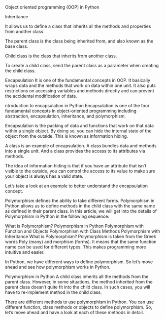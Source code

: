 Object oriented programming (OOP) in Python

Inheritance

It allows us to define a class that inherits all the methods and properties from another class

The parent class is the class being inherited from, and also known as the base class.

Child class is the class that inherits from another class.

To create a child class, send the parent class as a parameter when creating the child class.


Encapsulation
It is one of the fundamental concepts in OOP. It basically wraps data and the methods that work  on data within one unit. It also puts restrictions on accessing variables and methods directly and can prevent the accidental modification of data.



ntroduction to encapsulation in Python
Encapsulation is one of the four fundamental concepts in object-oriented programming including abstraction, encapsulation, inheritance, and polymorphism.

Encapsulation is the packing of data and functions that work on that data within a single object. By doing so, you can hide the internal state of the object from the outside. This is known as information hiding.

A class is an example of encapsulation. A class bundles data and methods into a single unit. And a class provides the access to its attributes via methods.

The idea of information hiding is that if you have an attribute that isn’t visible to the outside, you can control the access to its value to make sure your object is always has a valid state.

Let’s take a look at an example to better understand the encapsulation concept.


Polymorphism defines the ability to take different forms. Polymorphism in Python allows us to define methods in the child class with the same name as defined in their parent class. In this article, we will get into the details of Polymorphism in Python in the following sequence:

What is Polymorphism?
Polymorphism in Python
Polymorphism with Function and Objects
Polymorphism with Class Methods
Polymorphism with Inheritance
What is Polymorphism?
Polymorphism is taken from the Greek words Poly (many) and morphism (forms). It means that the same function name can be used for different types. This makes programming more intuitive and easier.

In Python, we have different ways to define polymorphism. So let’s move ahead and see how polymorphism works in Python.

Polymorphism in Python
A child class inherits all the methods from the parent class. However, in some situations, the method inherited from the parent class doesn’t quite fit into the child class. In such cases, you will have to re-implement method in the child class.

There are different methods to use polymorphism in Python. You can use different function, class methods or objects to define polymorphism. So, let’s move ahead and have a look at each of these methods in detail.